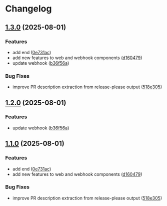 # Changelog

## [1.3.0](https://github.com/thanadolps/rps/compare/webhook/v1.2.0...webhook/v1.3.0) (2025-08-01)


### Features

* add end ([0e731ac](https://github.com/thanadolps/rps/commit/0e731ace10e505b3e3046f61cc37100bb378b9c5))
* add new features to web and webhook components ([d160479](https://github.com/thanadolps/rps/commit/d160479b6426d5c4d1f24f025012b063f39887b7))
* update webhook ([b36f56a](https://github.com/thanadolps/rps/commit/b36f56a60fb1fe0db33bef11927871cf98ac745d))


### Bug Fixes

* improve PR description extraction from release-please output ([518e305](https://github.com/thanadolps/rps/commit/518e305fbce20d07ac4d355f9179fd3e5feee070))

## [1.2.0](https://github.com/thanadolps/rps/compare/v1.1.0...v1.2.0) (2025-08-01)


### Features

* update webhook ([b36f56a](https://github.com/thanadolps/rps/commit/b36f56a60fb1fe0db33bef11927871cf98ac745d))

## [1.1.0](https://github.com/thanadolps/rps/compare/v1.0.0...v1.1.0) (2025-08-01)


### Features

* add end ([0e731ac](https://github.com/thanadolps/rps/commit/0e731ace10e505b3e3046f61cc37100bb378b9c5))
* add new features to web and webhook components ([d160479](https://github.com/thanadolps/rps/commit/d160479b6426d5c4d1f24f025012b063f39887b7))


### Bug Fixes

* improve PR description extraction from release-please output ([518e305](https://github.com/thanadolps/rps/commit/518e305fbce20d07ac4d355f9179fd3e5feee070))
